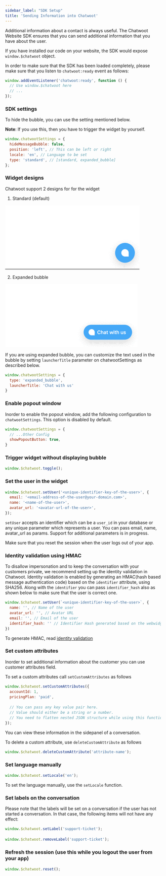 ```yaml
---
sidebar_label: "SDK Setup"
title: 'Sending Information into Chatwoot'
---
```


Additional information about a contact is always useful. The Chatwoot Website SDK ensures that you can send additional information that you have about the user.

If you have installed our code on your website, the SDK would expose `window.$chatwoot` object.

In order to make sure that the SDK has been loaded completely, please make sure that you listen to `chatwoot:ready` event as follows:

```js
window.addEventListener('chatwoot:ready', function () {
  // Use window.$chatwoot here
  // ...
});
```

### SDK settings

To hide the bubble, you can use the setting mentioned below.

**Note**: If you use this, then you have to trigger the widget by yourself.

```js
window.chatwootSettings = {
  hideMessageBubble: false,
  position: 'left', // This can be left or right
  locale: 'en', // Language to be set
  type: 'standard', // [standard, expanded_bubble]
};
```

### Widget designs

Chatwoot support 2 designs for for the widget

1. Standard (default)

![Standard-bubble](./images/standard-bubble.gif)

2. Expanded bubble

![Expanded-bubble](./images/expanded-bubble.gif)

If you are using expanded bubble, you can customize the text used in the bubble by setting `launcherTitle` parameter on chatwootSettings as described below.

```js
window.chatwootSettings = {
  type: 'expanded_bubble',
  launcherTitle: 'Chat with us'
}
```

### Enable popout window

Inorder to enable the popout window, add the following configuration to `chatwootSettings`. This option is disabled by default.

```js
window.chatwootSettings = {
  // ...Other Config
  showPopoutButton: true,
}
```

### Trigger widget without displaying bubble

```js
window.$chatwoot.toggle();
```

### Set the user in the widget

```js
window.$chatwoot.setUser('<unique-identifier-key-of-the-user>', {
  email: '<email-address-of-the-user@your-domain.com>',
  name: '<name-of-the-user>',
  avatar_url: '<avatar-url-of-the-user>',
});
```

`setUser` accepts an identifier which can be a `user_id` in your database or any unique parameter which represents a user. You can pass email, name, avatar_url as params. Support for additional parameters is in progress.

Make sure that you reset the session when the user logs out of your app.

### Identity validation using HMAC

To disallow impersonation and to keep the conversation with your customers private, we recommend setting up the identity validation in Chatwoot. Identity validation is enabled by generating an HMAC(hash based message authentication code) based on the `identifier` attribute, using SHA256. Along with the `identifier` you can pass `identifier_hash` also as shown below to make sure that the user is correct one.

```js
window.$chatwoot.setUser(`<unique-identifier-key-of-the-user>`, {
  name: '', // Name of the user
  avatar_url: '', // Avatar URL
  email: '', // Email of the user
  identifier_hash: '' // Identifier Hash generated based on the webwidget hmac_token
})
```

To generate HMAC, read [identity validation](/docs/product/live-chat/sdk/identity-validation)

### Set custom attributes

Inorder to set additional information about the customer you can use customer attributes field.

To set a custom attributes call `setCustomAttributes` as follows

```js
window.$chatwoot.setCustomAttributes({
  accountId: 1,
  pricingPlan: 'paid',

  // You can pass any key value pair here.
  // Value should either be a string or a number.
  // You need to flatten nested JSON structure while using this function
});
```

You can view these information in the sidepanel of a conversation.

To delete a custom attribute, use `deleteCustomAttribute` as follows

```js
window.$chatwoot.deleteCustomAttribute('attribute-name');
```

### Set language manually

```js
window.$chatwoot.setLocale('en');
```

To set the language manually, use the `setLocale` function.

### Set labels on the conversation

Please note that the labels will be set on a conversation if the user has not started a conversation. In that case, the following items will not have any effect:

```js
window.$chatwoot.setLabel('support-ticket');

window.$chatwoot.removeLabel('support-ticket');
```

### Refresh the session (use this while you logout the user from your app)

```js
window.$chatwoot.reset();
```
